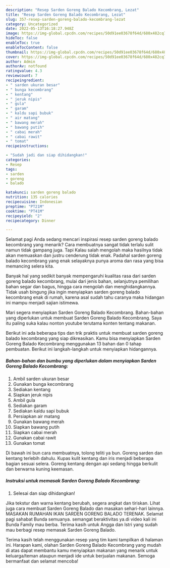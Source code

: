 ```yaml
---
description: "Resep Sarden Goreng Balado Kecombrang, Lezat"
title: "Resep Sarden Goreng Balado Kecombrang, Lezat"
slug: 357-resep-sarden-goreng-balado-kecombrang-lezat
category: Uncategorized
date: 2022-05-13T16:18:27.948Z
image: https://img-global.cpcdn.com/recipes/50d91ee03678f64d/680x482cq70/sarden-goreng-balado-kecombrang-foto-resep-utama.jpg
hideToc: false
enableToc: true
enableTocContent: false
thumbnail: https://img-global.cpcdn.com/recipes/50d91ee03678f64d/680x482cq70/sarden-goreng-balado-kecombrang-foto-resep-utama.jpg
cover: https://img-global.cpcdn.com/recipes/50d91ee03678f64d/680x482cq70/sarden-goreng-balado-kecombrang-foto-resep-utama.jpg
author: Admin
authorAv: notfound
ratingvalue: 4.3
reviewcount: 7
recipeingredient:
- " sarden ukuran besar"
- " bunga kecombrang"
- " kentang"
- " jeruk nipis"
- " gula"
- " garam"
- " kaldu sapi bubuk"
- " air matang"
- " bawang merah"
- " bawang putih"
- " cabai merah"
- " cabai rawit"
- " tomat"
recipeinstructions:

- "Sudah jadi dan siap dihidangkan!"
categories:
- Resep
tags:
- sarden
- goreng
- balado

katakunci: sarden goreng balado 
nutrition: 135 calories
recipecuisine: Indonesian
preptime: "PT21M"
cooktime: "PT41M"
recipeyield: "2"
recipecategory: Dinner

---
```



Selamat pagi Anda sedang mencari inspirasi resep sarden goreng balado kecombrang yang menarik? Cara membuatnya sangat tidak terlalu sulit namun tidak gampang juga. Tapi Kalau salah mengolah maka hasilnya tidak akan memuaskan dan justru cenderung tidak enak. Padahal sarden goreng balado kecombrang yang enak selayaknya punya aroma dan rasa yang bisa memancing selera kita.


Banyak hal yang sedikit banyak mempengaruhi kualitas rasa dari sarden goreng balado kecombrang, mulai dari jenis bahan, selanjutnya pemilihan bahan segar dan bagus, hingga cara mengolah dan menghidangkannya. Tidak usah bingung jika ingin menyiapkan sarden goreng balado kecombrang enak di rumah, karena asal sudah tahu caranya maka hidangan ini mampu menjadi sajian istimewa.

Mari segera menyiapkan Sarden Goreng Balado Kecombrang. Bahan-bahan yang diperlukan untuk membuat Sarden Goreng Balado Kecombrang. Saya itu paling suka kalau nonton youtube terutama konten tentang makanan.


Berikut ini ada beberapa tips dan trik praktis untuk membuat sarden goreng balado kecombrang yang siap dikreasikan. Kamu bisa menyiapkan Sarden Goreng Balado Kecombrang menggunakan 13 bahan dan 0 tahap pembuatan. Berikut ini langkah-langkah untuk menyiapkan hidangannya.

<!--inarticleads1-->

##### Bahan-bahan dan bumbu yang diperlukan dalam menyiapkan Sarden Goreng Balado Kecombrang:

1. Ambil  sarden ukuran besar
1. Gunakan  bunga kecombrang
1. Sediakan  kentang
1. Siapkan  jeruk nipis
1. Ambil  gula
1. Sediakan  garam
1. Sediakan  kaldu sapi bubuk
1. Persiapkan  air matang
1. Gunakan  bawang merah
1. Siapkan  bawang putih
1. Siapkan  cabai merah
1. Gunakan  cabai rawit
1. Gunakan  tomat


Di bawah ini bun cara membuatnya, tolong teliti ya bun. Goreng sarden dan kentang terlebih dahulu. Kupas kulit kentang dan iris menjadi beberapa bagian sesuai selera. Goreng kentang dengan api sedang hingga berkulit dan berwarna kuning keemasan. 

<!--inarticleads2-->

##### Instruksi untuk memasak Sarden Goreng Balado Kecombrang:


1. Selesai dan siap dihidangkan!

Jika tekstur dan warna kentang berubah, segera angkat dan tiriskan. Lihat juga cara membuat Sarden Goreng Balado dan masakan sehari-hari lainnya. MASAKAN RUMAHAN IKAN SARDEN GORENG BALADO TERENAK. Selamat pagi sahabat Bunda semuanya. semangat beraktivitas ya.di video kali ini Bunda Family mau berba. Terima kasih untuk Angga dan Istri yang sudah mau berbagi resep memasak Sarden Goreng Balado. 

Terima kasih telah menggunakan resep yang tim kami tampilkan di halaman ini. Harapan kami, olahan Sarden Goreng Balado Kecombrang yang mudah di atas dapat membantu kamu menyiapkan makanan yang menarik untuk keluarga/teman ataupun menjadi ide untuk berjualan makanan. Semoga bermanfaat dan selamat mencoba!

